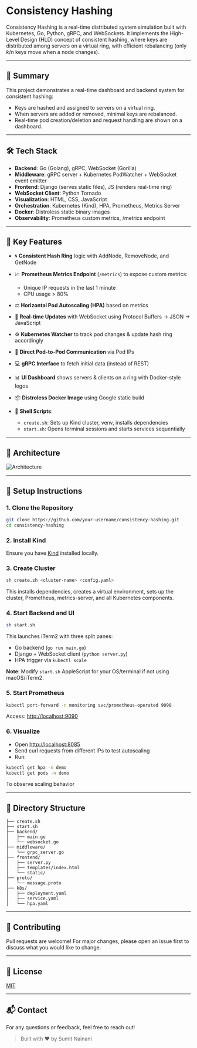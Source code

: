 # Consistency Hashing

Consistency Hashing is a real-time distributed system simulation built with Kubernetes, Go, Python, gRPC, and WebSockets. It implements the High-Level Design (HLD) concept of consistent hashing, where keys are distributed among servers on a virtual ring, with efficient rebalancing (only $k/n$ keys move when a node changes).

---

## 🚀 Summary

This project demonstrates a real-time dashboard and backend system for consistent hashing:

* Keys are hashed and assigned to servers on a virtual ring.
* When servers are added or removed, minimal keys are rebalanced.
* Real-time pod creation/deletion and request handling are shown on a dashboard.

---

## 🛠 Tech Stack

* **Backend**: Go (Golang), gRPC, WebSocket (Gorilla)
* **Middleware**: gRPC server + Kubernetes PodWatcher + WebSocket event emitter
* **Frontend**: Django (serves static files), JS (renders real-time ring)
* **WebSocket Client**: Python Tornado
* **Visualization**: HTML, CSS, JavaScript
* **Orchestration**: Kubernetes (Kind), HPA, Prometheus, Metrics Server
* **Docker**: Distroless static binary images
* **Observability**: Prometheus custom metrics, /metrics endpoint

---

## 🌟 Key Features

* 🌀 **Consistent Hash Ring** logic with AddNode, RemoveNode, and GetNode
* 📈 **Prometheus Metrics Endpoint** (`/metrics`) to expose custom metrics:

  * Unique IP requests in the last 1 minute
  * CPU usage > 80%
* ⚖️ **Horizontal Pod Autoscaling (HPA)** based on metrics
* 🔄 **Real-time Updates** with WebSocket using Protocol Buffers → JSON → JavaScript
* ⚙️ **Kubernetes Watcher** to track pod changes & update hash ring accordingly
* 🎯 **Direct Pod-to-Pod Communication** via Pod IPs
* 💻 **gRPC Interface** to fetch initial data (instead of REST)
* 📊 **UI Dashboard** shows servers & clients on a ring with Docker-style logos
* 📦 **Distroless Docker Image** using Google static build
* 🔧 **Shell Scripts**:

  * `create.sh`: Sets up Kind cluster, venv, installs dependencies
  * `start.sh`: Opens terminal sessions and starts services sequentially

---

## 🧠 Architecture

![Architecture](path/to/your/architecture-image.png)

---

## 🧪 Setup Instructions

### 1. Clone the Repository

```bash
git clone https://github.com/your-username/consistency-hashing.git
cd consistency-hashing
```

### 2. Install Kind

Ensure you have [Kind](https://kind.sigs.k8s.io/) installed locally.

### 3. Create Cluster

```bash
sh create.sh <cluster-name> <config.yaml>
```

This installs dependencies, creates a virtual environment, sets up the cluster, Prometheus, metrics-server, and all Kubernetes components.

### 4. Start Backend and UI

```bash
sh start.sh
```

This launches iTerm2 with three split panes:

* Go backend (`go run main.go`)
* Django + WebSocket client (`python server.py`)
* HPA trigger via `kubectl scale`

**Note**: Modify `start.sh` AppleScript for your OS/terminal if not using macOS/iTerm2.

### 5. Start Prometheus

```bash
kubectl port-forward -n monitoring svc/prometheus-operated 9090
```

Access: [http://localhost:9090](http://localhost:9090)

### 6. Visualize

* Open [http://localhost:8085](http://localhost:8085)
* Send curl requests from different IPs to test autoscaling
* Run:

```bash
kubectl get hpa -n demo
kubectl get pods -n demo
```

To observe scaling behavior

---

## 📂 Directory Structure

```
├── create.sh
├── start.sh
├── backend/
│   ├── main.go
│   └── websocket.go
├── middleware/
│   └── grpc_server.go
├── frontend/
│   ├── server.py
│   ├── templates/index.html
│   └── static/
├── proto/
│   └── message.proto
├── k8s/
│   ├── deployment.yaml
│   ├── service.yaml
│   └── hpa.yaml
```

---

## 🤝 Contributing

Pull requests are welcome! For major changes, please open an issue first to discuss what you would like to change.

---

## 📄 License

[MIT](LICENSE)

---

## 📬 Contact

For any questions or feedback, feel free to reach out!

> Built with ❤️ by Sumit Nainani
